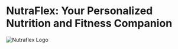 # **NutraFlex: Your Personalized Nutrition and Fitness Companion**

![Nutraflex Logo](https://github.com/user-attachments/assets/4d87e9e9-4005-47ea-a875-93289f03ef26)
